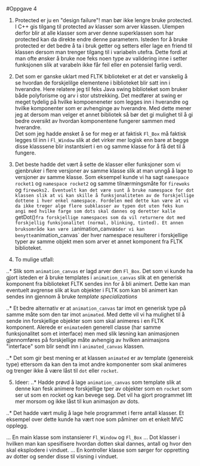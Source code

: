 #Oppgave 4

1. Protected er ju en "design failure"! man bør ikke lengre bruke protected. I C++ gis tilgang til protected av klasser som arver klassen. 
Ulempen derfor blir at alle klasser som arver denne superklassen som har protected kan da direkte endre denne parametern.
Isteden for å bruke protected er det bedre å ta i bruk getter og setters eller lage en friend til klassen dersom man trenger tilgang til i variabeln utefra. Dette fordi at man ofte ønsker å bruke noe feks noen type av validering inne i setter funksjonen slik at varabeln ikke får feil eller en potensiel farlig verdi. 

2. Det som er ganske uklart med FLTK biblioteket er at det er vanskelig å se hvordan de forskjelilge elementene i biblioteket blir satt inn i hverandre. Here relatere jeg til feks Java swing biblioteket som bruker både polyforisme og arv i stor utstrekking. Det medfører at swing er meget tydelig på hvilke kompoeneneter som legges inn i hverandre og hvilke komponenter som er avhenginge av hverandre. Med dette mener jeg at dersom man velger et annet bibliotek så bør det gi mulighet til å gi bedre oversikt av hvordan komponentene fungerer sammen med hverandre.  
Det som jeg hadde ønsket å se for meg er at faktisk `Fl_Box` må faktisk legges til inn i `Fl_Window` slik at det virker mer logisk enn bare at begge disse klasssene blir instantsiert i en og samme klasse for å få det til å fungere.

3. Det beste hadde det vært å sette de klasser eller funksjoner som vi gjenbruker i flere versjoner av samme klasse slik at man unngå å lage to versjoner av samme klasse. Som eksempel kunde vi ha sagt `namespace rocket1` og `namespace rocket2` og samme tilnærmingsmåte for `firewoks` og `firewoks2. Eventuelt kan det være sunt å bruke namespace for dot klassen slik at vi kan skille å funksjonaliteten av de forskjellige dottene i hver enkel namespace. Fordelen med dette kan være at vi da ikke treger alge flere subklasser av typen dot uten feks kun angi med hvilke farge som dots skal dannes og deretter kalle `getDot()` fra forskjellige namespaces som da vil returnere dot med forskjellig funksjonalitet (normal, blinking, tinted). Et annen bruksområde kan være i `animation_canvas` der vi kan benytte `animation_canvas` der hver namespace resulterer i forskjellige typer av samme objekt men som arver et annet komponent fra FLTK biblioteket. 

4. To mulige utfall:

..* Slik som `animation_canvas` er lagd arver den `Fl_Box`. Det som vi kunde ha gjort isteden er å bruke templates i `animation_canvas` slik at en generisk komponent fra biblioteket FLTK sendes inn for å bli animert. Dette kan man eventuelt avgrense slik at kun objekter i FLTK som kan bli animert kan sendes inn gjennom å bruke _template specializations_ 

..* Et bedre alternativ er at `animation_canvas` tar imot en generisk type på samme måte som den tar imot `animated`. Med dette vil vi ha mulighet til å sende inn forskjellige objekter som som skal animeres i en FLTK komponent. Alerede er `enimated`en generell classe (har samme funksjonalitet som et interface) men med slik løsning kan animasjonen gjennomføres på forskjellige måte avhengig av hvilken animasjons "interface" som blir sendt inn i `animated_canvas` klassen. 

..* Det som gir best mening er at klassen `animated` er av template (genereisk type) ettersom da kan den ta imot andre komponenter som skal animeres og trenger ikke å være låst til `dot` eller `rocket`. 

5. Ideer:
..* Hadde prøvd å lage `animation_canvas` som template slik at denne kan fesk animere forskjellige tper av objekter som en `rocket` som ser ut som en rocket og kan bevege seg. Det vil ha gjort programmet litt mer morsom og ikke låst til kun animasjon av dots. 

..* Det hadde vært mulig å lage hele programmet i ferre antall klasser. Et eksempel over dette kunde ha vært noe som påminer om et enkelt MVC opplegg. 

... En main klasse som instansierer `Fl_Window` og `Fl_Box`
... Dot klasser i hvilken man kan spesifisere hvordan dotten skal dannes, antall og hvor den skal eksplodere i vinduet. 
... En kontroller klasse som sørger for oppretting av dotter og sender disse til visning i vinduet. 

